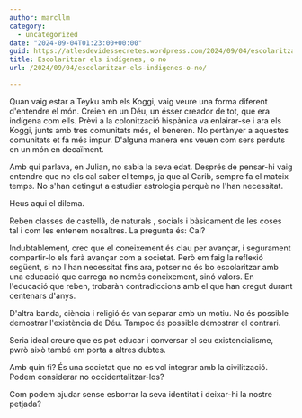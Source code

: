 ```yaml
---
author: marcllm
category:
  - uncategorized
date: "2024-09-04T01:23:00+00:00"
guid: https://atlesdevidessecretes.wordpress.com/2024/09/04/escolaritzar-els-indigenes-o-no/
title: Escolaritzar els indígenes, o no
url: /2024/09/04/escolaritzar-els-indigenes-o-no/

---
```

Quan vaig estar a Teyku amb els Koggi, vaig veure una forma diferent d'entendre el món. Creien en un Déu, un ésser creador de tot, que era indígena com ells. Prèvi a la colonització hispànica va enlairar-se i ara els Koggi, junts amb tres comunitats més, el beneren. No pertànyer a aquestes comunitats et fa més impur. D'alguna manera ens veuen com sers perduts en un món en decaïment.

Amb qui parlava, en Julian, no sabia la seva edat. Després de pensar-hi vaig entendre que no els cal saber el temps, ja que al Carib, sempre fa el mateix temps. No s'han detingut a estudiar astrologia perquè no l'han necessitat.



Heus aqui el dilema.



Reben classes de castellà, de naturals , socials i bàsicament de les coses tal i com les entenem nosaltres. La pregunta és: Cal?

Indubtablement, crec que el coneixement és clau per avançar, i segurament compartir-lo els farà avançar com a societat. Però em faig la reflexió següent, si no l'han necessitat fins ara, potser no és bo escolaritzar amb una educació que carrega no només coneixement, sinó valors. En l'educació que reben, trobaràn contradiccions amb el que han cregut durant centenars d'anys.

D'altra banda, ciència i religió és van separar amb un motiu. No és possible demostrar l'existència de Déu. Tampoc és possible demostrar el contrari.

Seria ideal creure que es pot educar i conversar el seu existencialisme, pwrò això també em porta a altres dubtes.

Amb quin fi? És una societat que no es vol integrar amb la civilització. Podem considerar no occidentalitzar-los?

Com podem ajudar sense esborrar la seva identitat i deixar-hi la nostre petjada?
